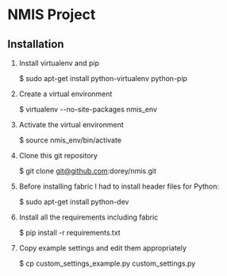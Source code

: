 NMIS Project
============

Installation
------------
1. Install virtualenv and pip

    $ sudo apt-get install python-virtualenv python-pip

2. Create a virtual environment

    $ virtualenv --no-site-packages nmis_env

3. Activate the virtual environment

    $ source nmis_env/bin/activate

4. Clone this git repository

    $ git clone git@github.com:dorey/nmis.git

5. Before installing fabric I had to install header files for Python:

    $ sudo apt-get install python-dev

6. Install all the requirements including fabric

    $ pip install -r requirements.txt

7. Copy example settings and edit them appropriately

    $ cp custom_settings_example.py custom_settings.py
